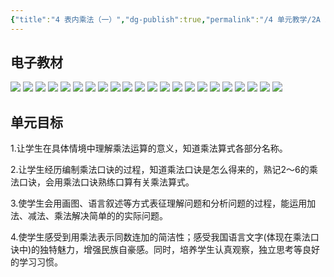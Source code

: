 ```yaml
---
{"title":"4 表内乘法（一）","dg-publish":true,"permalink":"/4 单元教学/2A 二上/4 表内乘法（一）/","dgPassFrontmatter":true,"noteIcon":""}
---
```



## 电子教材

<p class="grid-4">
	<img loading="lazy" decoding="async" src="https://book.pep.com.cn/1221001201131/files/mobile/52.jpg">
	<img loading="lazy" decoding="async" src="https://book.pep.com.cn/1221001201131/files/mobile/53.jpg">
	<img loading="lazy" decoding="async" src="https://book.pep.com.cn/1221001201131/files/mobile/54.jpg">
	<img loading="lazy" decoding="async" src="https://book.pep.com.cn/1221001201131/files/mobile/55.jpg">
	<img loading="lazy" decoding="async" src="https://book.pep.com.cn/1221001201131/files/mobile/56.jpg">
	<img loading="lazy" decoding="async" src="https://book.pep.com.cn/1221001201131/files/mobile/57.jpg">
	<img loading="lazy" decoding="async" src="https://book.pep.com.cn/1221001201131/files/mobile/58.jpg">
	<img loading="lazy" decoding="async" src="https://book.pep.com.cn/1221001201131/files/mobile/59.jpg">
	<img loading="lazy" decoding="async" src="https://book.pep.com.cn/1221001201131/files/mobile/60.jpg">
	<img loading="lazy" decoding="async" src="https://book.pep.com.cn/1221001201131/files/mobile/61.jpg">
	<img loading="lazy" decoding="async" src="https://book.pep.com.cn/1221001201131/files/mobile/62.jpg">
	<img loading="lazy" decoding="async" src="https://book.pep.com.cn/1221001201131/files/mobile/63.jpg">
	<img loading="lazy" decoding="async" src="https://book.pep.com.cn/1221001201131/files/mobile/64.jpg">
	<img loading="lazy" decoding="async" src="https://book.pep.com.cn/1221001201131/files/mobile/65.jpg">
	<img loading="lazy" decoding="async" src="https://book.pep.com.cn/1221001201131/files/mobile/66.jpg">
	<img loading="lazy" decoding="async" src="https://book.pep.com.cn/1221001201131/files/mobile/67.jpg">
	<img loading="lazy" decoding="async" src="https://book.pep.com.cn/1221001201131/files/mobile/68.jpg">
	<img loading="lazy" decoding="async" src="https://book.pep.com.cn/1221001201131/files/mobile/69.jpg">
	<img loading="lazy" decoding="async" src="https://book.pep.com.cn/1221001201131/files/mobile/70.jpg">
	<img loading="lazy" decoding="async" src="https://book.pep.com.cn/1221001201131/files/mobile/71.jpg">
	<img loading="lazy" decoding="async" src="https://book.pep.com.cn/1221001201131/files/mobile/72.jpg">
	<img loading="lazy" decoding="async" src="https://book.pep.com.cn/1221001201131/files/mobile/73.jpg">
</p>
	

## 单元目标

1.让学生在具体情境中理解乘法运算的意义，知道乘法算式各部分名称。

2.让学生经历编制乘法口诀的过程，知道乘法口诀是怎么得来的，熟记2〜6的乘法口诀，会用乘法口诀熟练口算有关乘法算式。

3.使学生会用画图、语言叙述等方式表征理解问题和分析问题的过程，能运用加法、减法、乘法解决简单的的实际问题。

4.使学生感受到用乘法表示同数连加的简洁性；感受我国语言文字(体现在乘法口诀中)的独特魅力，增强民族自豪感。同时，培养学生认真观察，独立思考等良好的学习习惯。
